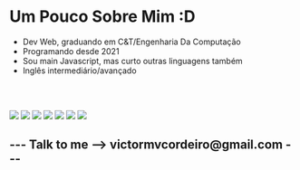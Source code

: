 <h1>Um Pouco Sobre Mim :D</h1>

<ul>
  <li>Dev Web, graduando em C&T/Engenharia Da Computação</li>
  <li>Programando desde 2021</li>
  <li>Sou main Javascript, mas curto outras linguagens também</li>
  <li>Inglês intermediário/avançado</li>
</ul>

<br>
<br>



<img src="https://cdn.jsdelivr.net/gh/devicons/devicon/icons/html5/html5-original-wordmark.svg" /> <img src="https://cdn.jsdelivr.net/gh/devicons/devicon/icons/css3/css3-original-wordmark.svg" /> <img src="https://cdn.jsdelivr.net/gh/devicons/devicon/icons/javascript/javascript-original.svg" /> <img src="https://cdn.jsdelivr.net/gh/devicons/devicon/icons/typescript/typescript-original.svg" /> <img src="https://cdn.jsdelivr.net/gh/devicons/devicon/icons/nodejs/nodejs-original-wordmark.svg" /> <img src="https://cdn.jsdelivr.net/gh/devicons/devicon/icons/react/react-original.svg" /> <img src="https://cdn.jsdelivr.net/gh/devicons/devicon/icons/vuejs/vuejs-original.svg" />
          
          
          
          
          
                    
          
          
          
          
          
          
<h2>--- Talk to me -->  victormvcordeiro@gmail.com ---</h2>

